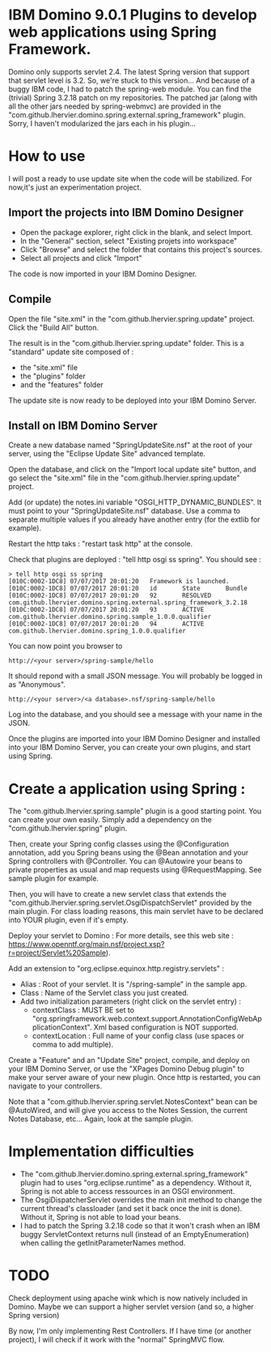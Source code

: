 # IBM Domino 9.0.1 Plugins to develop web applications using Spring Framework.

Domino only supports servlet 2.4. The latest Spring version that support that servlet level is 3.2. So, we're stuck to this version...
And because of a buggy IBM code, I had to patch the spring-web module. You can find the (trivial) Spring 3.2.18 patch on my repositories.
The patched jar (along with all the other jars needed by spring-webmvc) are provided in the "com.github.lhervier.domino.spring.external.spring_framework" plugin.
Sorry, I haven't modularized the jars each in his plugin...

# How to use

I will post a ready to use update site when the code will be stabilized. For now,it's just an experimentation project.

## Import the projects into IBM Domino Designer

- Open the package explorer, right click in the blank, and select Import.
- In the "General" section, select "Existing projets into workspace"
- Click "Browse" and select the folder that contains this project's sources.
- Select all projects and click "Import"

The code is now imported in your IBM Domino Designer.

## Compile

Open the file "site.xml" in the "com.github.lhervier.spring.update" project.
Click the "Build All" button.

The result is in the "com.github.lhervier.spring.update" folder. This is a "standard" update site composed of :

- the "site.xml" file
- the "plugins" folder
- and the "features" folder

The update site is now ready to be deployed into your IBM Domino Server.

## Install on IBM Domino Server

Create a new database named "SpringUpdateSite.nsf" at the root of your server, using the "Eclipse Update Site" advanced template.

Open the database, and click on the "Import local update site" button, and go select the "site.xml" file in the "com.github.lhervier.spring.update" project.

Add (or update) the notes.ini variable "OSGI_HTTP_DYNAMIC_BUNDLES". It must point to your "SpringUpdateSite.nsf" database. Use a comma to separate multiple values if you already have
another entry (for the extlib for example).

Restart the http taks : "restart task http" at the console.

Check that plugins are deployed : "tell http osgi ss spring". You should see :

	> tell http osgi ss spring
	[010C:0002-1DC8] 07/07/2017 20:01:20   Framework is launched.
	[010C:0002-1DC8] 07/07/2017 20:01:20   id       State       Bundle
	[010C:0002-1DC8] 07/07/2017 20:01:20   92       RESOLVED    com.github.lhervier.domino.spring.external.spring_framework_3.2.18
	[010C:0002-1DC8] 07/07/2017 20:01:20   93       ACTIVE      com.github.lhervier.domino.spring.sample_1.0.0.qualifier
	[010C:0002-1DC8] 07/07/2017 20:01:20   94       ACTIVE      com.github.lhervier.domino.spring_1.0.0.qualifier

You can now point you browser to 

	http://<your server>/spring-sample/hello

It should repond with a small JSON message. You will probably be logged in as "Anonymous".

	http://<your server>/<a database>.nsf/spring-sample/hello

Log into the database, and you should see a message with your name in the JSON.

Once the plugins are imported into your IBM Domino Designer and installed into your IBM Domino Server, you can create your own plugins, and start using Spring. 

# Create a application using Spring :

The "com.github.lhervier.spring.sample" plugin is a good starting point. You can create your own easily. Simply add a dependency on the "com.github.lhervier.spring" plugin.

Then, create your Spring config classes using the @Configuration annotation, add you Spring beans using the @Bean annotation and your Spring controllers with @Controller.
You can @Autowire your beans to private properties as usual and map requests using @RequestMapping. See sample plugin for example.

Then, you will have to create a new servlet class that extends the "com.github.lhervier.spring.servlet.OsgiDispatchServlet" provided by the main plugin.
For class loading reasons, this main servlet have to be declared into YOUR plugin, even if it's empty.

Deploy your servlet to Domino : For more details, see this web site : https://www.openntf.org/main.nsf/project.xsp?r=project/Servlet%20Sample).

Add an extension to "org.eclipse.equinox.http.registry.servlets" :

- Alias : Root of your servlet. It is "/spring-sample" in the sample app.
- Class : Name of the Servlet class you just created.
- Add two initialization parameters (right click on the servlet entry) : 
	- contextClass : MUST BE set to "org.springframework.web.context.support.AnnotationConfigWebApplicationContext". Xml based configuration is NOT supported.
	- contextLocation : Full name of your config class (use spaces or comma to add multiple).

Create a "Feature" and an "Update Site" project, compile, and deploy on your IBM Domino Server, or use the "XPages Domino Debug plugin" to make your server
aware of your new plugin. Once http is restarted, you can navigate to your controllers.
	
Note that a "com.github.lhervier.spring.servlet.NotesContext" bean can be @AutoWired, and will give you access to the Notes Session, the current Notes Database, etc...
Again, look at the sample plugin.

# Implementation difficulties 

- The "com.github.lhervier.domino.spring.external.spring_framework" plugin had to uses "org.eclipse.runtime" as a dependency. Without it, Spring is not able to access ressources in an OSGI environment.
- The OsgiDispatcherServlet overrides the main init method to change the current thread's classloader (and set it back once the init is done). Without it, Spring is not able to load your beans.
- I had to patch the Spring 3.2.18 code so that it won't crash when an IBM buggy ServletContext returns null (instead of an EmptyEnumeration) when calling the getInitParameterNames method.

# TODO

Check deployment using apache wink which is now natively included in Domino. Maybe we can support a higher servlet version (and so, a higher Spring version)

By now, I'm only implementing Rest Controllers. If I have time (or another project), I will check if it work with the "normal" SpringMVC flow.